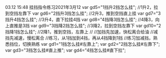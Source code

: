 03.12 15:48
挂挡指令练习2021年3月12
var gd5="1挡升2挡怎么挂";
//1升2，拉到空挡左靠下
var gd6="2挡升3挡怎么挂";
//2升3，推到空挡直上挂
var gd7="3挡升4挡怎么挂";
//3升4，直下拉挂4挡
var gd8="4挡降3挡怎么挂";
//4降3，向上直推是3挡
var gd9="3挡降2挡怎么挂";
//3降2，拉到空挡左靠下
var gd10="2挡降1挡怎么挂";
//2降1，推到空挡，左靠上
//
//加挡先加速，快松离合给油
//减挡先减速，慢松离合
//练习，从1挡加到4挡，再从4挡降到1挡
//练习加减挡，熟悉挡位，切换熟练
var gd1="1挡怎么挂#左靠上";
var gd2="2挡怎么挂#左靠下";
var gd3="3挡怎么挂#直上推";
var gd4="4挡怎么挂#直下拉";




